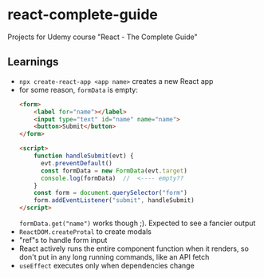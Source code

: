 # react-complete-guide
Projects for Udemy course "React - The Complete Guide"

## Learnings

* `npx create-react-app <app name>` creates a new React app
* for some reason, `formData` is empty:
  ```html
  <form>
      <label for="name"></label>
      <input type="text" id="name" name="name">
      <button>Submit</button>
  </form>
  
  <script>
      function handleSubmit(evt) {
        evt.preventDefault()
        const formData = new FormData(evt.target)
        console.log(formData)  //  <---- empty??
      }
      const form = document.querySelector("form")
      form.addEventListener("submit", handleSubmit)
  </script>
  ```
  `formData.get("name")` works though ;). Expected to see a fancier output
* `ReactDOM.createProtal` to create modals
* "ref"s to handle form input
* React actively runs the entire component function when it renders, so don't put in any long running commands, like an API fetch
* `useEffect` executes only when dependencies change
